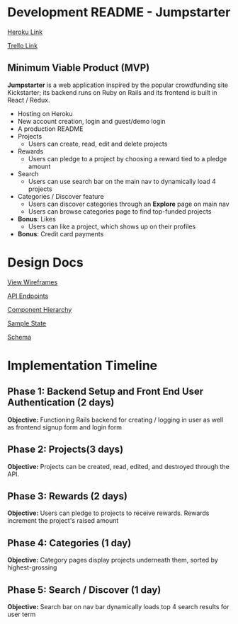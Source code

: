 # Development README - Jumpstarter

[Heroku Link](#)

[Trello Link](https://trello.com/b/BY6229t7/jumpstarter)

## Minimum Viable Product (MVP)

**Jumpstarter** is a web application inspired by the popular crowdfunding
site Kickstarter; its backend runs on Ruby on Rails and its frontend
is built in React / Redux.

- Hosting on Heroku
- New account creation, login and guest/demo login
- A production README
- Projects
  - Users can create, read, edit and delete projects
- Rewards
  - Users can pledge to a project by choosing a reward tied to a pledge amount
- Search
  - Users can use search bar on the main nav to dynamically load 4 projects
- Categories / Discover feature
  - Users can discover categories through an **Explore** page on main nav
  - Users can browse categories page to find top-funded projects
- **Bonus**: Likes
  - Users can like a project, which shows up on their profiles
- **Bonus**: Credit card payments

# Design Docs

[View Wireframes](./wireframes)

[API Endpoints](./api-endpoints.md)

[Component Hierarchy](./component-hierarchy.md)

[Sample State](./sample-state.md)

[Schema](./schema.md)

# Implementation Timeline

## Phase 1: Backend Setup and Front End User Authentication (2 days)
**Objective:** Functioning Rails backend for creating / logging in user
as well as frontend signup form and login form

## Phase 2: Projects(3 days)
**Objective:** Projects can be created, read, edited, and
destroyed through the API.

## Phase 3: Rewards (2 days)
**Objective:** Users can pledge to projects to receive
rewards. Rewards increment the project's raised amount

## Phase 4: Categories (1 day)
**Objective:** Category pages display projects underneath
them, sorted by highest-grossing

## Phase 5: Search / Discover (1 day)
**Objective:** Search bar on nav bar dynamically loads
top 4 search results for user term
